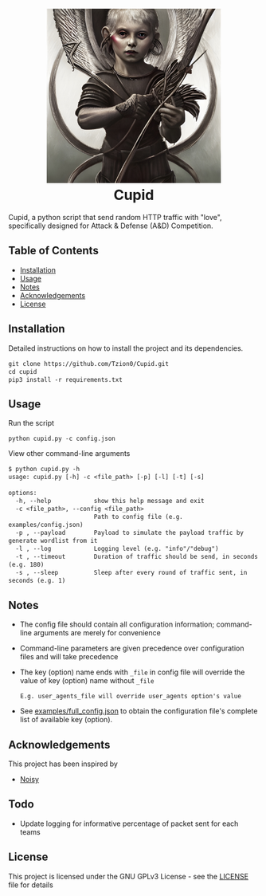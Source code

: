 <h1 align="center">
  <br>
  <a href="https://github.com/Tzion0/Cupid"><img src="https://github.com/Tzion0/Cupid/blob/main/cupid-logo.jpg" width="350" height="350" alt="Cupid"></a>
  <br>
  Cupid
  <br>
</h1>

Cupid, a python script that send random HTTP traffic with "love", specifically designed for Attack & Defense (A&D) Competition.

## Table of Contents

- [Installation](#installation)
- [Usage](#usage)
- [Notes](#notes)
- [Acknowledgements](#acknowledgements)
- [License](#license)

## Installation

Detailed instructions on how to install the project and its dependencies.
```
git clone https://github.com/Tzion0/Cupid.git
cd cupid
pip3 install -r requirements.txt
```

## Usage

Run the script
```
python cupid.py -c config.json
```
View other command-line arguments
```
$ python cupid.py -h
usage: cupid.py [-h] -c <file_path> [-p] [-l] [-t] [-s]

options:
  -h, --help            show this help message and exit
  -c <file_path>, --config <file_path>
                        Path to config file (e.g. examples/config.json)
  -p , --payload        Payload to simulate the payload traffic by generate wordlist from it
  -l , --log            Logging level (e.g. "info"/"debug")
  -t , --timeout        Duration of traffic should be send, in seconds (e.g. 180)
  -s , --sleep          Sleep after every round of traffic sent, in seconds (e.g. 1)
```

## Notes

- The config file should contain all configuration information; command-line arguments are merely for convenience
- Command-line parameters are given precedence over configuration files and will take precedence
- The key (option) name ends with `_file` in config file will override the value of key (option) name without `_file`

    ```
    E.g. user_agents_file will override user_agents option's value 
    ```
- See [examples/full_config.json](examples/full_config.json) to obtain the configuration file's complete list of available key (option). 

## Acknowledgements

This project has been inspired by
* [Noisy](https://github.com/1tayH/noisy/)

## Todo
- Update logging for informative percentage of packet sent for each teams

## License

This project is licensed under the GNU GPLv3 License - see the [LICENSE](LICENSE) file for details
